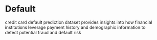 # Default
credit card default prediction dataset provides insights into how financial institutions leverage payment history and demographic information to detect potential fraud and default risk
